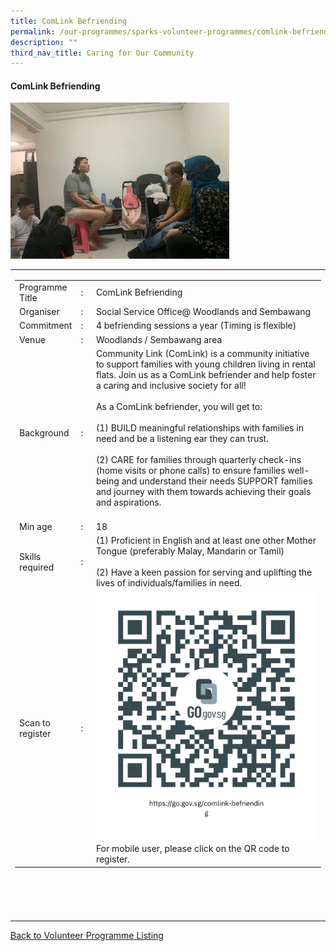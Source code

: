 ```yaml
---
title: ComLink Befriending
permalink: /our-programmes/sparks-volunteer-programmes/comlink-befriending/
description: ""
third_nav_title: Caring for Our Community
---
```

#### ComLink Befriending

<img style="width:350px;height:250px;" src="/images/SPARKS@Bukit%20Canberra/comlink%20befriending.jpg">
<table width="100%" border="0">
	<tbody><tr>
				<td width="60%">
			<table width="100%" border="0">
				<tbody><tr>
					<td width="20%">
						Programme Title
					</td>
					<td width="5%">
						:
					</td>
					<td>
						ComLink Befriending
					</td>
				</tr>
					<tr><td width="20%">
						Organiser
					</td>
					<td width="5%">
						:
					</td>
					<td>
						Social Service Office@ Woodlands and Sembawang
					</td>
				</tr>
				<tr>
					<td width="20%">
						Commitment
					</td>
					<td width="5%">
						:
					</td>
					<td width="75%">
					4 befriending sessions a year (Timing is flexible) 
					</td>
				</tr>
				<tr>
					<td width="20%">
					 Venue
					</td>
					<td width="5%">
						:
					</td>
					<td width="75%">
					      Woodlands / Sembawang area
					</td>
				</tr>
				<tr>
					<td width="20%">
						Background
					</td>
					<td width="5%">
						:
					</td>
					<td width="75%">
						      Community Link (ComLink) is a community initiative to support families with young children living in rental flats. Join us as a ComLink befriender and help foster a caring and inclusive society for all! <br><br>
					As a ComLink befriender, you will get to:<br><br>
(1) BUILD meaningful relationships with families in need and be a listening ear they can trust.<br><br>
(2) CARE for families through quarterly check-ins (home visits or phone calls) to ensure families well-being and understand their needs
					SUPPORT families and journey with them towards achieving their goals and aspirations.<br><br>
					</td>
				</tr>
				<tr>
					<td width="20%">
						Min age
					</td>
					<td width="5%">
						:
					</td>
					<td width="75%">
						18
					</td>
				</tr>
		<tr>
					<td width="20%">
						Skills required
					</td>
					<td width="5%">
						:
					</td>
					<td>
						 (1) Proficient in English and at least one other Mother Tongue (preferably Malay, Mandarin or Tamil)<br><br>
						(2) Have a keen passion for serving and uplifting the lives of individuals/families in need. <br>
			</td>
				</tr>
		<tr>
					<td width="20%">
						Scan to register
					</td>
					<td width="5%">
						:
					</td>
					<td><a href="https://form.gov.sg/64c092392a144f001102a94f">
						<img style="width=60px;height=60px;" src="/images/SPARKS@Bukit%20Canberra/comlink%20befriending%20qr.png"></a><br>
					For mobile user, please click on the QR code to register.
			</td>
				</tr>
	</tbody></table>


<br>
			<br>
			<br>
			<br>
			
</td></tr></tbody></table>
<a href="/our-programmes/sparks-bukit-canberra/volunteering-opportunities/">
	Back to Volunteer Programme Listing</a>